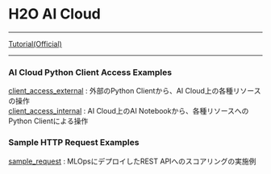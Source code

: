 # H2O AI Cloud

***
[Tutorial(Official)](https://github.com/h2oai/haic-tutorials)
***

### AI Cloud Python Client Access Examples
[client_access_external](client_access_external) : 外部のPython Clientから、AI Cloud上の各種リソースの操作  
[client_access_internal](client_access_internal) : AI Cloud上のAI Notebookから、各種リソースへのPython Clientによる操作

### Sample HTTP Request Examples
[sample_request](sample_request) : MLOpsにデプロイしたREST APIへのスコアリングの実施例

